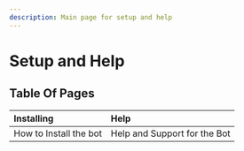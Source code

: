 ```yaml
---
description: Main page for setup and help
---
```


# Setup and Help

## Table Of Pages

| Installing | Help |
| :--- | :--- |
| How to Install the bot | Help and Support for the Bot |

